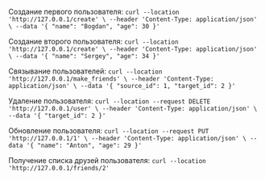 Создание первого пользователя:
``
curl --location 'http://127.0.0.1/create' \
--header 'Content-Type: application/json' \
--data '{
"name": "Bogdan",
"age": 30
}'
``

Создание второго пользователя:
``
curl --location 'http://127.0.0.1/create' \
--header 'Content-Type: application/json' \
--data '{
"name": "Sergey",
"age": 34
}'
``

Связывание пользователей:
``
curl --location 'http://127.0.0.1/make_friends' \
--header 'Content-Type: application/json' \
--data '{
"source_id": 1,
"target_id": 2
}'
``

Удаление пользователя:
``
curl --location --request DELETE 'http://127.0.0.1/user' \
--header 'Content-Type: application/json' \
--data '{
"target_id": 2
}'
``

Обновление пользователя:
``
curl --location --request PUT 'http://127.0.0.1/1' \
--header 'Content-Type: application/json' \
--data '{
"name": "Anton",
"age": 29
}'
``

Получение списка друзей пользователя:
``
curl --location 'http://127.0.0.1/friends/2'
``
